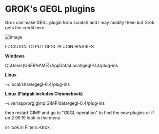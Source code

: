 # GROK's GEGL plugins

Grok can make GEGL plugin from scratch and I may modify them but Grok gets the credit here

![image](https://github.com/user-attachments/assets/1656e73c-e7a1-494e-b173-30b56c6d40f5)

LOCATION TO PUT GEGL PLUGIN BINARIES 

**Windows**

 C:\Users\(USERNAME)\AppData\Local\gegl-0.4\plug-ins
 
 **Linux** 

 ~/.local/share/gegl-0.4/plug-ins

**Linux (Flatpak includes Chromebook)**

~/.var/app/org.gimp.GIMP/data/gegl-0.4/plug-ins

then restart GIMP and go to "GEGL operation" to find the new plugins or if on 2.99.19 look in the menu

or look in 
 Filters>Grok
